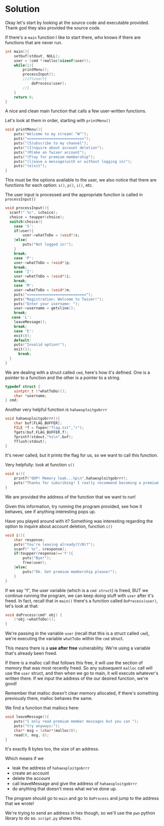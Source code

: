 # Solution

Okay let's start by looking at the source code and executable provided. Thank god they also provided the source code.

If there's a `main` function I like to start there, who knows if there are functions that are never run.

```c
int main(){
	setbuf(stdout, NULL);
	user = (cmd *)malloc(sizeof(user));
	while(1){
		printMenu();
		processInput();
		//if(user){
			doProcess(user);
		//}
	}
	return 0;
}
```

A nice and clean main function that calls a few user-written functions.

Let's look at them in order, starting with `printMenu()`

```c
void printMenu(){
 	puts("Welcome to my stream! ^W^");
 	puts("==========================");
 	puts("(S)ubscribe to my channel");
 	puts("(I)nquire about account deletion");
 	puts("(M)ake an Twixer account");
 	puts("(P)ay for premium membership");
	puts("(l)eave a message(with or without logging in)");
	puts("(e)xit");
}
```

This must be the options available to the user, we also notice that there are functions for each option: `s()`, `p()`, `i()`, etc.

The user input is processed and the appropriate function is called in `processInput()`

```c
void processInput(){
  scanf(" %c", &choice);
  choice = toupper(choice);
  switch(choice){
	case 'S':
	if(user){
 		user->whatToDo = (void*)s;
	}else{
		puts("Not logged in!");
	}
	break;
	case 'P':
	user->whatToDo = (void*)p;
	break;
	case 'I':
 	user->whatToDo = (void*)i;
	break;
	case 'M':
 	user->whatToDo = (void*)m;
	puts("===========================");
	puts("Registration: Welcome to Twixer!");
	puts("Enter your username: ");
	user->username = getsline();
	break;
   case 'L':
	leaveMessage();
	break;
	case 'E':
	exit(0);
	default:
	puts("Invalid option!");
	exit(1);
	  break;
  }
}
```

We are dealing with a struct called `cmd`, here's how it's defined. One is a pointer to a function and the other is a pointer to a string.

```c
typedef struct {
	uintptr_t (*whatToDo)();
	char *username;
} cmd;
```

Another very helpful function is `hahaexploitgobrrr`

```c
void hahaexploitgobrrr(){
 	char buf[FLAG_BUFFER];
 	FILE *f = fopen("flag.txt","r");
 	fgets(buf,FLAG_BUFFER,f);
 	fprintf(stdout,"%s\n",buf);
 	fflush(stdout);
}
```

It's never called, but it prints the flag for us, so we want to call this function.

Very helpfully: look at function `s()`

```c
void s(){
 	printf("OOP! Memory leak...%p\n",hahaexploitgobrrr);
 	puts("Thanks for subsribing! I really recommend becoming a premium member!");
}
```

We are provided the address of the function that we want to run!

Given this information, try running the program provided, see how it behaves, see if anything interesting pops up.

Have you played around with it? Something was interesting regarding the option to inquire about account deletion, function `i()`

```c
void i(){
	char response;
  	puts("You're leaving already(Y/N)?");
	scanf(" %c", &response);
	if(toupper(response)=='Y'){
		puts("Bye!");
		free(user);
	}else{
		puts("Ok. Get premium membership please!");
	}
}
```

If we say 'Y', the user variable (which is a `cmd struct`) is freed, BUT we continue running the program, we can keep doing stuff with `user` after it's freed. In fact, recall that in `main()` there's a function called `DoProcess(user)`, let's look at that:

```c
void doProcess(cmd* obj) {
	(*obj->whatToDo)();
}
```

We're passing in the variable `user` (recall that this is a struct called `cmd`), we're executing the variable `whatToDo` within the `cmd` struct.

This means there is a **use after free** vulnerability. We're using a variable that's already been freed.

If there is a malloc call that follows this free, it will use the section of memory that was most recently freed. So any subsequent `malloc` call will use the `user` struct, and then when we go to main, it will execute whatever's written there. If we input the address of the our desired function, we're good!

 Remember that malloc doesn't clear memory allocated, if there's something previously there, malloc behaves the same.

We find a function that mallocs here: 

```c
void leaveMessage(){
	puts("I only read premium member messages but you can ");
	puts("try anyways:");
	char* msg = (char*)malloc(8);
	read(0, msg, 8);
}
```

It's exactly 8 bytes too, the size of an address.

Which means if we

- leak the address of `hahaexploitgobrrr`
- create an account
- delete the account
- call leaveMessage and give the address of `hahaexploitgobrrr`
- do anything that doesn't mess what we've done up.

The program should go to `main` and go to `DoProcess` and jump to the address that we wrote!

We're trying to send an address in hex though, so we'll use the `pwn` python library to do so. `script.py` shows this.